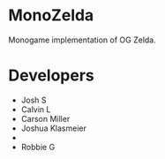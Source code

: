 # MonoZelda
Monogame implementation of OG Zelda.

# Developers
- Josh S
- Calvin L
- Carson Miller
- Joshua Klasmeier
-
- Robbie G
